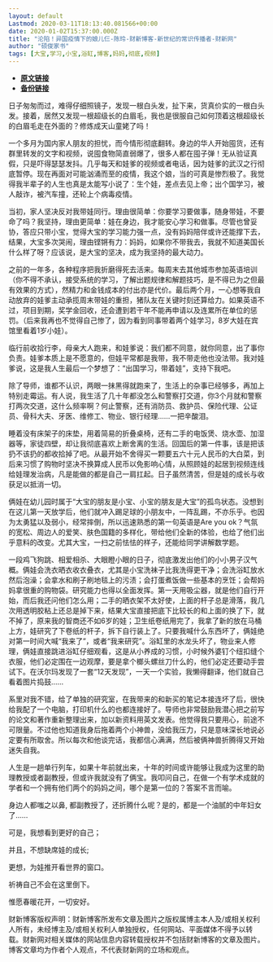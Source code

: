 ```yaml
---
layout: default
Lastmod: 2020-03-11T18:13:40.081566+00:00
date: 2020-01-02T15:37:00.000Z
title: "沦陷！异国疫情下的娘儿仨-陈玲-财新博客-新世纪的常识传播者-财新网"
author: "硕俊家书"
tags: [大宝,学习,小宝,浴缸,博客,妈妈,彻底,视频]
---
```


* [**原文链接**](http://chenling.blog.caixin.com/archives/222760)
* [**备份链接**](http://archive.ph/ISvtK)


日子匆匆而过，难得仔细照镜子，发现一根白头发，扯下来，货真价实的一根白头发。接着，居然又发现一根超级长的白眉毛，我也是很服自己如何顶着这根超级长的白眉毛走在外面的？修炼成天山童姥了吗！

一个多月为国内家人朋友的担忧，而今情形彻底翻转。身边的华人开始囤货，还有群里转发的文字和视频，说囤食物简直弱爆了，很多人都在囤子弹！无从验证真假，只是吓得瑟瑟发抖。几乎每天和娃爹的视频或者电话，因为娃爹的武汉之行彻底暂停。现在再面对可能汹涌而至的疫情，我这个娘，当的可真是惨烈极了。我觉得我半辈子的人生也真是太能写小说了：生个娃，差点去见上帝；出个国学习，被人敲诈，被汽车撞，还轮上个病毒疫情。

当初，家人坚决反对我带娃同行。理由很简单：你要学习要做事，随身带娃，不要命了吗？我坚持，理由更简单：娃在身边，我才能安心学习和做事。尽管也曾妥协，答应只带小宝，觉得大宝的学习能力强一点，没有妈妈陪伴或许还能撑下去，结果，大宝多次哭闹，理由铿锵有力：妈妈，如果你不带我去，我就不知道美国长什么样了呀？应该说，是大宝的坚决，成为我坚持的最大动力。

之前的一年多，各种程序把我折磨得死去活来。每周末去其他城市参加英语培训（你不得不承认，接受系统的学习，了解出题规律和解题技巧，是不得已为之但最有效果的方式），然精力和金钱成本的付出亦是代价。最后两个月，一心想等我自动放弃的娃爹主动承揽周末带娃的重担，猪队友在关键时刻还算给力。如果英语不过，项目到期，奖学金回收，还会遭到若干年不能再申请以及连累所在单位的惩罚。（后来我再也不觉得自己惨了，因为看到同事带着两个娃学习，8岁大娃在宾馆里看着1岁小娃）。

临行前收拾行李，母亲大人跑来，和娃爹说：我们都不同意，就你同意，出了事你负责。娃爹本质上是不愿意的，但娃平常都是我带，我不带走他也没法带。我对娃爹说，这是我人生最后一个梦想了：“出国学习，带着娃”，支持下我吧。

除了导师，谁都不认识，两眼一抹黑得就跑来了，生活上的杂事已经够多，再加上特别走霉运。有人说，我生活了几十年都没怎么和警察打交道，你3个月就和警察打两次交道，这什么频率啊？何止警察，还有消防员、救护员、保险代理、公证员、骨科大夫、牙医、维修工、物业、银行经理……一把辛酸泪。

睡着没有床架子的床垫，用着简易的折叠桌椅，还有二手的电饭煲、烧水壶、加湿器等，家徒四壁，却让我彻底喜欢上断舍离的生活。回国后的第一件事，该是把该扔不该扔的都收拾掉了吧。从最开始不舍得买一颗要五六十元人民币的大白菜，到后来习惯了购物时坚决不换算成人民币以免影响心情，从照顾娃的起居到视频连线给娃理发治病，凡是能做的都是自己一肩扛起。日子虽然清苦，但是娃的成长与收获足以抵消一切。

俩娃在幼儿园时属于“大宝的朋友是小宝、小宝的朋友是大宝”的孤鸟状态。没想到在这儿第一天放学后，他们就冲入踢足球的小朋友中，一阵乱踢，不亦乐乎。也因为太勇猛以及弱小，经常摔倒，所以迅速熟悉的第一句英语是Are you ok？气氛的宽松、周边人的爱笑、肤色国籍的多样化，带给他们全新的体验，也给了他们出乎意料的改变。尤其大宝，一扫之前怯怯的样子，还能给同学讲解数学题。

一段鸡飞狗跳、相爱相杀、大眼瞪小眼的日子，彻底激发出他们的小小男子汉气概。俩娃会洗衣晒衣收衣叠衣，尤其是小宝洗袜子比我洗得更干净；会洗浴缸放水然后泡澡；会拿水和刷子刷地毯上的污渍；会打蛋煮饭做一些基本的烹饪；会帮妈妈拿很重的购物袋。研究能力也得以全面发挥。第一天用吸尘器，就是他们自行开始，而后我还问他们怎么用；二手的晒衣架不太好使，上面的杆子总是滑落，我几次用透明胶粘上还总是掉下来，结果大宝直接把底下比较长的和上面的换了下，就不掉了，原来我的智商还不如6岁的娃；卫生纸卷纸用完了，我拿了新的放在马桶上方，娃研究了下卷纸的杆子，拆下自行装上了。只要我喊什么东西坏了，俩娃绝对第一时间大喊“我来了”，或者“我来研究”。浴缸里的水龙头坏了，物业来人修理，俩娃直接跳进浴缸仔细观看，这是从小养成的习惯，小时候外婆钉个纽扣缝个衣服，他们必定围在一边观摩，要是拿个榔头螺丝刀什么的，他们必定还要动手尝试下。在沃尔玛发现了一套“12天发现”，一天一个实验，我懒得翻译，他们就自己看着图片捣鼓……

系里对我不错，给了单独的研究室，在我带来的和新买的笔记本接连坏了后，很快给我配了一个电脑，打印机什么的也都连接好了。导师也非常鼓励我潜心把之前写的论文和著作重新整理出来，加以新资料用英文发表。他觉得我只要用心，前途不可限量。不过他也知道我身后拖着两个小神兽，没给我压力，只是意味深长地说必定要有所取舍。所以每次和他谈完话，我都信心满满，然后被俩神兽折腾得又开始迷失自我。

人生是一趟单行列车，如果十年前就出来，十年的时间或许能够让我成为这里的助理教授或者副教授，但或许我就没有了俩宝。我叩问自己，在做一个有学术成就的学者和一个拥有他们两个的妈妈之间，哪个是第一位的？答案不言而喻。

身边人都嗤之以鼻, 都副教授了，还折腾什么呢？是的，都是一个油腻的中年妇女了……

可是，我想看到更好的自己；

并且，不想缺席娃的成长;

更想，为娃推开看世界的窗口。

祈祷自己不会在这里倒下。

惟愿春暖花开，一切安好。

财新博客版权声明：财新博客所发布文章及图片之版权属博主本人及/或相关权利人所有，未经博主及/或相关权利人单独授权，任何网站、平面媒体不得予以转载。财新网对相关媒体的网站信息内容转载授权并不包括财新博客的文章及图片。博客文章均为作者个人观点，不代表财新网的立场和观点。

